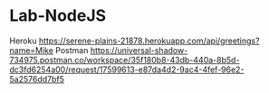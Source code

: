 # Lab-NodeJS
Heroku
https://serene-plains-21878.herokuapp.com/api/greetings?name=Mike
Postman
https://universal-shadow-734975.postman.co/workspace/35f180b8-43db-440a-8b5d-dc3fd6254a00/request/17599613-e87da4d2-9ac4-4fef-96e2-5a2576dd7bf5
